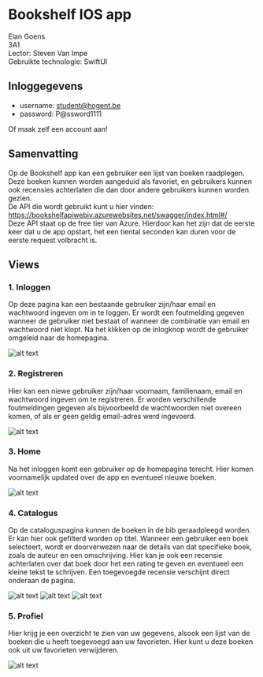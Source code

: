 # Bookshelf IOS app
Elan Goens\
3A1\
Lector: Steven Van Impe\
Gebruikte technologie: SwiftUI

## Inloggegevens
- username: student@hogent.be
- password: P@ssword1111

Of maak zelf een account aan!

## Samenvatting

Op de Bookshelf app kan een gebruiker een lijst van boeken raadplegen. Deze boeken kunnen worden aangeduid als favoriet, en gebruikers kunnen ook recensies achterlaten 
die dan door andere gebruikers kunnen worden gezien.\
De API die wordt gebruikt kunt u hier vinden: https://bookshelfapiwebiv.azurewebsites.net/swagger/index.html#/ \
Deze API staat op de free tier van Azure. Hierdoor kan het zijn dat de eerste keer dat u de app opstart, het een tiental seconden kan duren voor de eerste request volbracht is.


## Views

### 1. Inloggen

Op deze pagina kan een bestaande gebruiker zijn/haar email en wachtwoord ingeven om in te loggen. Er wordt een foutmelding gegeven wanneer de gebruiker niet bestaat of wanneer de combinatie van email en wachtwoord niet klopt. Na het klikken op de inlogknop wordt de gebruiker omgeleid naar de homepagina.

![alt text](https://user-images.githubusercontent.com/60932656/148674873-35815f46-1eae-4c26-a826-60e67e1af3e8.png)

### 2. Registreren

Hier kan een niewe gebruiker zijn/haar voornaam, familienaam, email en wachtwoord ingeven om te registreren. Er worden verschillende foutmeldingen gegeven als bijvoorbeeld de wachtwoorden niet overeen komen, of als er geen geldig email-adres werd ingevoerd.

![alt text](https://user-images.githubusercontent.com/60932656/148674917-64151bc4-2fed-4181-8669-145e46b89db4.png)

### 3. Home

Na het inloggen komt een gebruiker op de homepagina terecht. Hier komen voornamelijk updated over de app en eventueel nieuwe boeken.

![alt text](https://user-images.githubusercontent.com/60932656/148675253-c5d69cee-1ea7-4e52-bc46-c7d0553742d0.png)

### 4. Catalogus

Op de cataloguspagina kunnen de boeken in de bib geraadpleegd worden. Er kan hier ook gefilterd worden op titel. Wanneer een gebruiker een boek selecteert, wordt er doorverwezen naar de details van dat specifieke boek, zoals de auteur en een omschrijving. Hier kan je ook een recensie achterlaten over dat boek door het een rating te geven en eventueel een kleine tekst te schrijven. Een toegevoegde recensie verschijnt direct onderaan de pagina.

![alt text](https://user-images.githubusercontent.com/60932656/148675305-fd8cb594-331b-4623-b84e-c03b9b4ef73d.png)
![alt text](https://user-images.githubusercontent.com/60932656/148675390-f3a6aae8-dda0-4dfb-8f05-e8e5b19f8fb1.png)
![alt text](https://user-images.githubusercontent.com/60932656/148675434-0c36f84f-88f1-4b4e-b317-e6ca585c1f46.png)

### 5. Profiel

Hier krijg je een overzicht te zien van uw gegevens, alsook een lijst van de boeken die u heeft toegevoegd aan uw favorieten. Hier kunt u deze boeken ook uit uw favorieten verwijderen.

![alt text](https://user-images.githubusercontent.com/60932656/148675271-ee9bfc6b-2df2-40b0-8c29-05874ce5d6a6.png)



